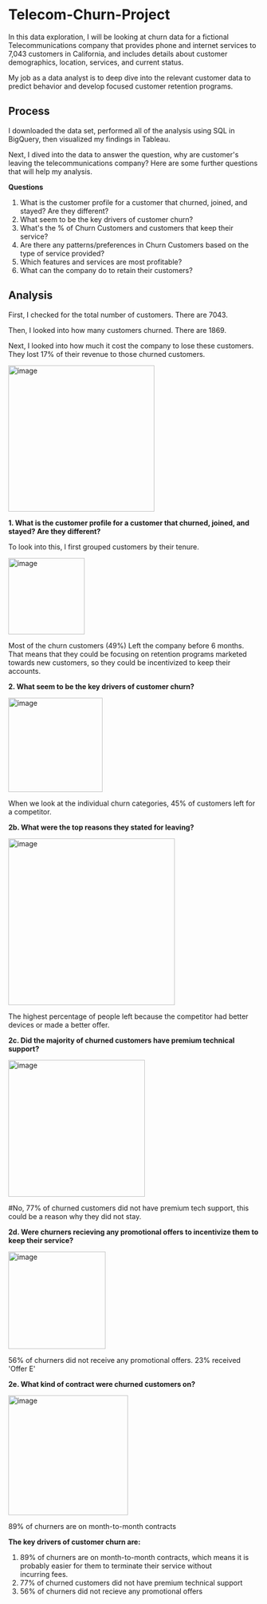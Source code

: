 # Telecom-Churn-Project

In this data exploration, I will be looking at churn data for a fictional Telecommunications company that provides phone and internet services to 7,043 customers in California, and includes details about customer demographics, location, services, and current status.

My job as a data analyst is to deep dive into the relevant customer data to predict behavior and develop focused customer retention programs.

## Process
I downloaded the data set, performed all of the analysis using SQL in BigQuery, then visualized my findings in Tableau.

Next, I dived into the data to answer the question, why are customer's leaving the telecommunications company? Here are some further questions that will help my analysis.

**Questions**
1. What is the customer profile for a customer that churned, joined, and stayed? Are they different?
2. What seem to be the key drivers of customer churn?
3. What's the % of Churn Customers and customers that keep their service?
4. Are there any patterns/preferences in Churn Customers based on the type of service provided?
5. Which features and services are most profitable?
6. What can the company do to retain their customers?


## Analysis 

First, I checked for the total number of customers. There are 7043.

Then, I looked into how many customers churned. There are 1869.

Next, I looked into how much it cost the company to lose these customers. They lost 17% of their revenue to those churned customers.
  
<img width="293" alt="image" src="https://github.com/lanikaw/Telecom-Churn-Project/assets/160637642/3914232c-1b06-4a85-a375-5ccbd9c61c76">


**1. What is the customer profile for a customer that churned, joined, and stayed? Are they different?**

To look into this, I first grouped customers by their tenure.
 
 <img width="153" alt="image" src="https://github.com/lanikaw/Telecom-Churn-Project/assets/160637642/2dac61a8-610c-4bfa-a010-ba06b04bc73d">

Most of the churn customers (49%) Left the company before 6 months. That means that they could be focusing on retention programs marketed towards new customers, so they could be incentivized to keep their accounts.

**2. What seem to be the key drivers of customer churn?**

<img width="189" alt="image" src="https://github.com/lanikaw/Telecom-Churn-Project/assets/160637642/d9c57f56-bbc1-4eca-8a8f-ebb0345493da">

When we look at the individual churn categories, 45% of customers left for a competitor. 

**2b. What were the top reasons they stated for leaving?**

<img width="334" alt="image" src="https://github.com/lanikaw/Telecom-Churn-Project/assets/160637642/a77f8b02-3403-4b9e-8a17-f9c4967113a4">

The highest percentage of people left because the competitor had better devices or made a better offer.

**2c. Did the majority of churned customers have premium technical support?**

<img width="274" alt="image" src="https://github.com/lanikaw/Telecom-Churn-Project/assets/160637642/7f097f2c-944e-466a-9f51-aed2599c5d64">

#No, 77% of churned customers did not have premium tech support, this could be a reason why they did not stay. 

**2d. Were churners recieving any promotional offers to incentivize them to keep their service?**

<img width="195" alt="image" src="https://github.com/lanikaw/Telecom-Churn-Project/assets/160637642/25b3b8d9-67ab-4b5c-8387-9bf8e37d7f16">

56% of churners did not receive any promotional offers. 23% received 'Offer E'

**2e. What kind of contract were churned customers on?**

<img width="240" alt="image" src="https://github.com/lanikaw/Telecom-Churn-Project/assets/160637642/cb84b318-bea7-489e-aa3d-e6db3a8ec209">

89% of churners are on month-to-month contracts

**The key drivers of customer churn are:**
1. 89% of churners are on month-to-month contracts, which means it is probably easier for them to terminate their service without       
     incurring fees.
2. 77% of churned customers did not have premium technical support
3. 56% of churners did not recieve any promotional offers





   





